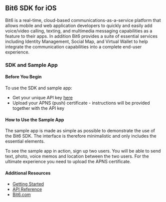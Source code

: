 Bit6 SDK for iOS
----------------

Bit6 is a real-time, cloud-based communications-as-a-service platform that allows mobile and web application developers to quickly and easily add voice/video calling, texting, and multimedia messaging capabilities as a feature to their apps. In addition Bit6 provides a suite of essential services including Identity Management, Social Map, and Virtual Wallet to help integrate the communication capabilities into a complete end-user experience.

### SDK and Sample App

#### Before You Begin
To use the SDK and sample app:
* Get your unique API key [here](http://bit6.com/contact/)
* Upload your APNS (push) certificate - instructions will be provided together with the API key

#### How to Use the Sample App
The sample app is made as simple as possible to demonstrate the use of the Bit6 SDK. The interface is therefore minimalistic and only includes the essential elements.

To see the sample app in action, sign up two users. You will be able to send text, photo, voice memos and location between the two users. For the ultimate experience you need to upload the APNS certificate.

#### Additional Resources
* [Getting Started](http://bit6.github.io/bit6-ios-sdk/)
* [API Reference](http://bit6.github.io/bit6-ios-sdk/api/)
* [Bit6.com](http://bit6.com)
